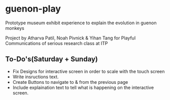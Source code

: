 # guenon-play
Prototype museum exhibit experience to explain the evolution in guenon monkeys


Project by Atharva Patil, Noah Pivnick & Yihan Tang
for Playful Communications of serious research class at ITP

## To-Do's(Saturday + Sunday)
- Fix Designs for interactive screen in order to scale with the touch screen
- Write insructions text.
-  Create Buttons to navigate to & from the previous page
- Include explaination text to tell what is happening on the interactive screen.

